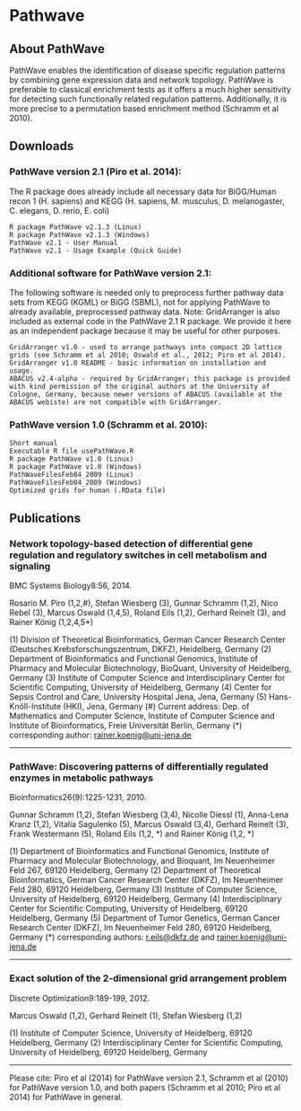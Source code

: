 # Pathwave

## About PathWave

PathWave enables the identification of disease specific regulation patterns by combining gene expression data and network topology. PathWave is preferable to classical enrichment tests as it offers a much higher sensitivity for detecting such functionally related regulation patterns. Additionally, it is more precise to a permutation based enrichment method (Schramm et al 2010).

## Downloads

### PathWave version 2.1 (Piro et al. 2014):

The R package does already include all necessary data for BiGG/Human recon 1 (H. sapiens) and KEGG (H. sapiens, M. musculus, D. melanogaster, C. elegans, D. rerio, E. coli)

    R package PathWave v2.1.3 (Linux)
    R package PathWave v2.1.3 (Windows)
    PathWave v2.1 - User Manual
    PathWave v2.1 - Usage Example (Quick Guide)

### Additional software for PathWave version 2.1:

The following software is needed only to preprocess further pathway data sets from KEGG (KGML) or BiGG (SBML), not for applying PathWave to already available, preprocessed pathway data. Note: GridArranger is also included as external code in the PathWave 2.1 R package. We provide it here as an independent package because it may be useful for other purposes.

    GridArranger v1.0 - used to arrange pathways into compact 2D lattice grids (see Schramm et al 2010; Oswald et al., 2012; Piro et al 2014).
    GridArranger v1.0 README - basic information on installation and usage.
    ABACUS v2.4-alpha - required by GridArranger; this package is provided with kind permission of the original authors at the University of Cologne, Germany, because newer versions of ABACUS (available at the ABACUS webiste) are not compatible with GridArranger.

### PathWave version 1.0 (Schramm et al. 2010):

    Short manual
    Executable R file usePathWave.R
    R package PathWave v1.0 (Linux)
    R package PathWave v1.0 (Windows)
    PathWaveFilesFeb04_2009 (Linux)
    PathWaveFilesFeb04_2009 (Windows)
    Optimized grids for human (.RData file)

## Publications

### Network topology-based detection of differential gene regulation and regulatory switches in cell metabolism and signaling

BMC Systems Biology8:56, 2014.

Rosario M. Piro (1,2,#), Stefan Wiesberg (3), Gunnar Schramm (1,2), Nico Rebel (3), Marcus Oswald (1,4,5), Roland Eils (1,2), Gerhard Reinelt (3), and Rainer König (1,2,4,5*)

(1) Division of Theoretical Bioinformatics, German Cancer Research Center (Deutsches Krebsforschungszentrum, DKFZ), Heidelberg, Germany
(2) Department of Bioinformatics and Functional Genomics, Institute of Pharmacy and Molecular Biotechnology, BioQuant, University of Heidelberg, Germany
(3) Institute of Computer Science and Interdisciplinary Center for Scientific Computing, University of Heidelberg, Germany
(4) Center for Sepsis Control and Care, University Hospital Jena, Jena, Germany
(5) Hans-Knöll-Institute (HKI), Jena, Germany
(#) Current address: Dep. of Mathematics and Computer Science, Institute of Computer Science and Institute of Bioinformatics, Freie Universität Berlin, Germany
(*) corresponding author: rainer.koenig@uni-jena.de

-----

### PathWave: Discovering patterns of differentially regulated enzymes in metabolic pathways

Bioinformatics26(9):1225-1231, 2010.

Gunnar Schramm (1,2), Stefan Wiesberg (3,4), Nicolle Diessl (1), Anna-Lena Kranz (1,2), Vitalia Sagulenko (5), Marcus Oswald (3,4), Gerhard Reinelt (3), Frank Westermann (5), Roland Eils (1,2, *) and Rainer König (1,2, *)

(1) Department of Bioinformatics and Functional Genomics, Institute of Pharmacy and Molecular Biotechnology, and Bioquant, Im Neuenheimer Feld 267, 69120 Heidelberg, Germany
(2) Department of Theoretical Bioinformatics, German Cancer Research Center (DKFZ), Im Neuenheimer Feld 280, 69120 Heidelberg, Germany
(3) Institute of Computer Science, University of Heidelberg, 69120 Heidelberg, Germany
(4) Interdisciplinary Center for Scientific Computing, University of Heidelberg, 69120 Heidelberg, Germany
(5) Department of Tumor Genetics, German Cancer Research Center (DKFZ), Im Neuenheimer Feld 280, 69120 Heidelberg, Germany
(*) corresponding authors: r.eils@dkfz.de and rainer.koenig@uni-jena.de

-----

### Exact solution of the 2-dimensional grid arrangement problem

Discrete Optimization9:189-199, 2012.

Marcus Oswald (1,2), Gerhard Reinelt (1), Stefan Wiesberg (1,2)

(1) Institute of Computer Science, University of Heidelberg, 69120 Heidelberg, Germany
(2) Interdisciplinary Center for Scientific Computing, University of Heidelberg, 69120 Heidelberg, Germany

-----
Please cite: Piro et al (2014) for PathWave version 2.1, Schramm et al (2010) for PathWave version 1.0, and both papers (Schramm et al 2010; Piro et al 2014) for PathWave in general.
